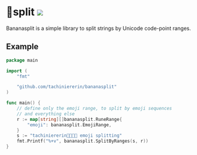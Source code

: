 # 🍌split [![](https://godoc.org/github.com/tachiniererin/bananasplit?status.svg)](https://godoc.org/github.com/tachiniererin/bananasplit)

Bananasplit is a simple library to split strings by Unicode code-point ranges.

## Example
```go
package main

import (
	"fmt"

	"github.com/tachiniererin/bananasplit"
)

func main() {
	// define only the emoji range, to split by emoji sequences
	// and everything else
	r := map[string][]bananasplit.RuneRange{
		"emoji": bananasplit.EmojiRange,
	}
	s := "tachiniererin🏳️‍🌈🏳️‍⚧️ emoji splitting"
	fmt.Printf("%+v", bananasplit.SplitByRanges(s, r))
}
```
